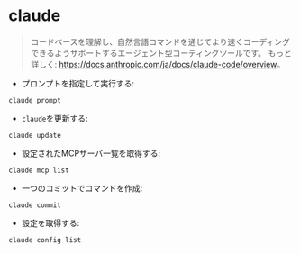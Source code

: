 # claude

> コードベースを理解し、自然言語コマンドを通じてより速くコーディングできるようサポートするエージェント型コーディングツールです。
> もっと詳しく: <https://docs.anthropic.com/ja/docs/claude-code/overview>。

- プロンプトを指定して実行する:

`claude prompt`

- `claude`を更新する:

`claude update`

- 設定されたMCPサーバ一覧を取得する:

`claude mcp list`

- 一つのコミットでコマンドを作成:

`claude commit`

- 設定を取得する:

`claude config list`

